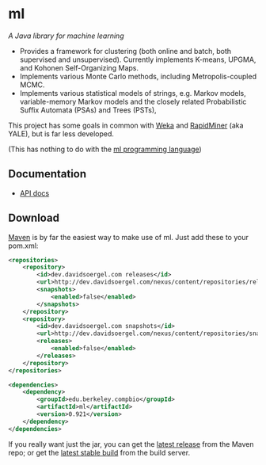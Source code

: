 ml
==

_A Java library for machine learning_

 * Provides a framework for clustering (both online and batch, both supervised and unsupervised).  Currently implements K-means, UPGMA, and Kohonen Self-Organizing Maps.
 * Implements various Monte Carlo methods, including Metropolis-coupled MCMC.
 * Implements various statistical models of strings, e.g. Markov models, variable-memory Markov models and the closely related Probabilistic Suffix Automata (PSAs) and Trees (PSTs),

This project has some goals in common with [Weka](http://en.wikipedia.org/wiki/Weka_(machine_learning)) and [RapidMiner](http://en.wikipedia.org/wiki/RapidMiner) (aka YALE), but is far less developed.

(This has nothing to do with the [ml programming language](http://en.wikipedia.org/wiki/ML_programming_language))

Documentation
-------------

 * [API docs](http://davidsoergel.github.io/ml/)

Download
--------

[Maven](http://maven.apache.org/) is by far the easiest way to make use of ml.  Just add these to your pom.xml:
```xml
<repositories>
	<repository>
		<id>dev.davidsoergel.com releases</id>
		<url>http://dev.davidsoergel.com/nexus/content/repositories/releases</url>
		<snapshots>
			<enabled>false</enabled>
		</snapshots>
	</repository>
	<repository>
		<id>dev.davidsoergel.com snapshots</id>
		<url>http://dev.davidsoergel.com/nexus/content/repositories/snapshots</url>
		<releases>
			<enabled>false</enabled>
		</releases>
	</repository>
</repositories>

<dependencies>
	<dependency>
		<groupId>edu.berkeley.compbio</groupId>
		<artifactId>ml</artifactId>
		<version>0.921</version>
	</dependency>
</dependencies>
```

If you really want just the jar, you can get the [latest release](http://dev.davidsoergel.com/nexus/content/repositories/releases/edu/berkeley/compbio/ml/) from the Maven repo; or get the [latest stable build](http://dev.davidsoergel.com/jenkins/job/dsutils/lastStableBuild/edu.berkeley.compbio$ml/) from the build server.

